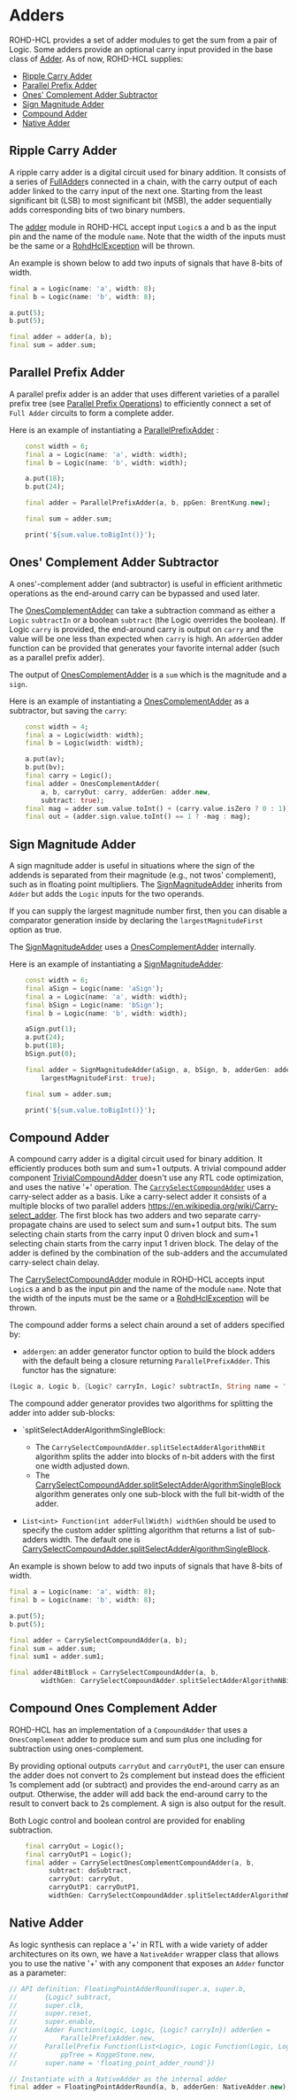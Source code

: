# Adders

ROHD-HCL provides a set of adder modules to get the sum from a pair of Logic. Some adders provide an optional carry input provided in the base class of [Adder](https://intel.github.io/rohd-hcl/rohd_hcl/Adder-class.html). As of now, ROHD-HCL supplies:

- [Ripple Carry Adder](#ripple-carry-adder)
- [Parallel Prefix Adder](#parallel-prefix-adder)
- [Ones' Complement Adder Subtractor](#ones-complement-adder-subtractor)
- [Sign Magnitude Adder](#sign-magnitude-adder)
- [Compound Adder](#compound-adder)
- [Native Adder](#native-adder)

## Ripple Carry Adder

A ripple carry adder is a digital circuit used for binary addition. It consists of a series of  [FullAdder](https://intel.github.io/rohd-hcl/rohd_hcl/FullAdder-class.html)s connected in a chain, with the carry output of each adder linked to the carry input of the next one. Starting from the least significant bit (LSB) to most significant bit (MSB), the adder sequentially adds corresponding bits of two binary numbers.

The [adder](https://intel.github.io/rohd-hcl/rohd_hcl/Adder-class.html) module in ROHD-HCL accept input `Logic`s a and b as the input pin and the name of the module `name`. Note that the width of the inputs must be the same or a [RohdHclException](https://intel.github.io/rohd-hcl/rohd_hcl/RohdHclException-class.html) will be thrown.

An example is shown below to add two inputs of signals that have 8-bits of width.

```dart
final a = Logic(name: 'a', width: 8);
final b = Logic(name: 'b', width: 8);

a.put(5);
b.put(5);

final adder = adder(a, b);
final sum = adder.sum;
```

## Parallel Prefix Adder

A parallel prefix adder is an adder that uses different varieties of a parallel prefix tree (see [Parallel Prefix Operations](../components/parallel_prefix_operations.md)) to efficiently connect a set of `Full Adder` circuits to form a complete adder.

Here is an example of instantiating a [ParallelPrefixAdder](https://intel.github.io/rohd-hcl/rohd_hcl/ParallelPrefixAdder-class.html) :

```dart
    const width = 6;
    final a = Logic(name: 'a', width: width);
    final b = Logic(name: 'b', width: width);

    a.put(18);
    b.put(24);

    final adder = ParallelPrefixAdder(a, b, ppGen: BrentKung.new);

    final sum = adder.sum;

    print('${sum.value.toBigInt()}');
```

## Ones' Complement Adder Subtractor

A ones'-complement adder (and subtractor) is useful in efficient arithmetic operations as the
end-around carry can be bypassed and used later.

The [OnesComplementAdder](https://intel.github.io/rohd-hcl/rohd_hcl/OnesComplementAdder-class.html) can take a subtraction command as either a `Logic` `subtractIn` or a boolean `subtract` (the Logic overrides the boolean).  If Logic `carry` is provided, the end-around carry is output on `carry` and the value will be one less than expected when `carry` is high.  An `adderGen` adder function can be provided that generates your favorite internal adder (such as a parallel prefix adder).

The output of  [OnesComplementAdder](https://intel.github.io/rohd-hcl/rohd_hcl/OnesComplementAdder-class.html) is a `sum` which is the magnitude and a `sign`.

Here is an example of instantiating a  [OnesComplementAdder](https://intel.github.io/rohd-hcl/rohd_hcl/OnesComplementAdder-class.html) as a subtractor, but saving the `carry`:

```dart
    const width = 4;
    final a = Logic(width: width);
    final b = Logic(width: width);

    a.put(av);
    b.put(bv);
    final carry = Logic();
    final adder = OnesComplementAdder(
        a, b, carryOut: carry, adderGen: adder.new,
        subtract: true);
    final mag = adder.sum.value.toInt() + (carry.value.isZero ? 0 : 1));
    final out = (adder.sign.value.toInt() == 1 ? -mag : mag);
```

## Sign Magnitude Adder

A sign magnitude adder is useful in situations where the sign of the addends is separated from their magnitude (e.g., not twos' complement), such as in floating point multipliers.  The [SignMagnitudeAdder](https://intel.github.io/rohd-hcl/rohd_hcl/SignMagnitudeAdder-class.html) inherits from `Adder` but adds the `Logic` inputs for the two operands.

If you can supply the largest magnitude number first, then you can disable a comparator generation inside by declaring the `largestMagnitudeFirst` option as true.

The [SignMagnitudeAdder](https://intel.github.io/rohd-hcl/rohd_hcl/SignMagnitudeAdder-class.html) uses a [OnesComplementAdder](https://intel.github.io/rohd-hcl/rohd_hcl/OnesComplementAdder-class.html) internally.

Here is an example of instantiating a [SignMagnitudeAdder](https://intel.github.io/rohd-hcl/rohd_hcl/SignMagnitudeAdder-class.html):

```dart
    const width = 6;
    final aSign = Logic(name: 'aSign');
    final a = Logic(name: 'a', width: width);
    final bSign = Logic(name: 'bSign');
    final b = Logic(name: 'b', width: width);

    aSign.put(1);
    a.put(24);
    b.put(18);
    bSign.put(0);

    final adder = SignMagnitudeAdder(aSign, a, bSign, b, adderGen: adder.new,
        largestMagnitudeFirst: true);

    final sum = adder.sum;

    print('${sum.value.toBigInt()}');
```

## Compound Adder

A compound carry adder is a digital circuit used for binary addition. It efficiently produces both sum and sum+1 outputs.
A trivial compound adder component [TrivialCompoundAdder](https://intel.github.io/rohd-hcl/rohd_hcl/TrivialCompoundAdder-class.html) doesn't use any RTL code optimization, and uses the native '+' operation.
The [`CarrySelectCompoundAdder`](https://intel.github.io/rohd-hcl/rohd_hcl/CarrySelectCompoundAdder-class.html) uses a carry-select adder as a basis. Like a carry-select adder it consists of a multiple blocks of two parallel adders <https://en.wikipedia.org/wiki/Carry-select_adder>. The first block has two adders and two separate carry-propagate chains are used to select sum and sum+1 output bits. The sum selecting chain starts from the carry input 0 driven block and sum+1 selecting chain starts from the carry input 1 driven block.
The delay of the adder is defined by the combination of the sub-adders and the accumulated carry-select chain delay.

The [CarrySelectCompoundAdder](https://intel.github.io/rohd-hcl/rohd_hcl/CarrySelectCompoundAdder-class.html) module in ROHD-HCL accepts input `Logic`s a and b as the input pin and the name of the module `name`. Note that the width of the inputs must be the same or a [RohdHclException](https://intel.github.io/rohd-hcl/rohd_hcl/RohdHclException-class.html) will be thrown.

The compound adder forms a select chain around a set of adders specified by:

- `addergen`: an adder generator functor option to build the block adders with the default being a closure returning `ParallelPrefixAdder`.  This functor has the signature:  

```dart
(Logic a, Logic b, {Logic? carryIn, Logic? subtractIn, String name = ''})=> Adder
```

The compound adder generator provides two algorithms for splitting the adder into adder sub-blocks:

- `splitSelectAdderAlgorithmSingleBlock:
  - The `CarrySelectCompoundAdder.splitSelectAdderAlgorithmNBit` algorithm splits the adder into blocks of n-bit adders with the first one width adjusted down.
  - The [CarrySelectCompoundAdder.splitSelectAdderAlgorithmSingleBlock](https://intel.github.io/rohd-hcl/rohd_hcl/CarrySelectCompoundAdder/splitSelectAdderAlgorithmSingleBlock.html) algorithm generates only one sub-block with the full bit-width of the adder.

- `List<int> Function(int adderFullWidth) widthGen` should be used to specify the custom adder splitting algorithm that returns a list of sub-adders width. The default one is [CarrySelectCompoundAdder.splitSelectAdderAlgorithmSingleBlock](<https://intel.github.io/rohd-hcl/rohd_hcl/CarrySelectCompoundAdder/splitSelectAdderAlgorithmSingleBlock.html>).  

An example is shown below to add two inputs of signals that have 8-bits of width.

```dart
final a = Logic(name: 'a', width: 8);
final b = Logic(name: 'b', width: 8);

a.put(5);
b.put(5);

final adder = CarrySelectCompoundAdder(a, b);
final sum = adder.sum;
final sum1 = adder.sum1;

final adder4BitBlock = CarrySelectCompoundAdder(a, b,
        widthGen: CarrySelectCompoundAdder.splitSelectAdderAlgorithmNBit(4));
```

## Compound Ones Complement Adder

ROHD-HCL has an implementation of a `CompoundAdder` that uses a `OnesComplement` adder to produce sum and sum plus one including for subtraction using ones-complement.

By providing optional outputs `carryOut` and `carryOutP1`, the user can ensure the adder does not convert to 2s complement but instead does the efficient 1s complement add (or subtract) and provides the end-around carry as an output.  Otherwise, the adder will add back the end-around carry to the result to convert back to 2s complement.  A sign is also output for the result.

Both Logic control and boolean control are provided for enabling subtraction.

```dart
    final carryOut = Logic();
    final carryOutP1 = Logic();
    final adder = CarrySelectOnesComplementCompoundAdder(a, b,
          subtract: doSubtract,
          carryOut: carryOut,
          carryOutP1: carryOutP1,
          widthGen: CarrySelectCompoundAdder.splitSelectAdderAlgorithmNBit(4));
```

## Native Adder

As logic synthesis can replace a '+' in RTL with a wide variety of adder architectures on its own, we have a `NativeAdder` wrapper class that allows you to use the native '+' with any component that exposes an `Adder` functor as a parameter:

```dart
// API definition: FloatingPointAdderRound(super.a, super.b,
//       {Logic? subtract,
//       super.clk,
//       super.reset,
//       super.enable,
//       Adder Function(Logic, Logic, {Logic? carryIn}) adderGen =
//           ParallelPrefixAdder.new,
//       ParallelPrefix Function(List<Logic>, Logic Function(Logic, Logic))
//           ppTree = KoggeStone.new,
//       super.name = 'floating_point_adder_round'})

// Instantiate with a NativeAdder as the internal adder
final adder = FloatingPointAdderRound(a, b, adderGen: NativeAdder.new);
```
